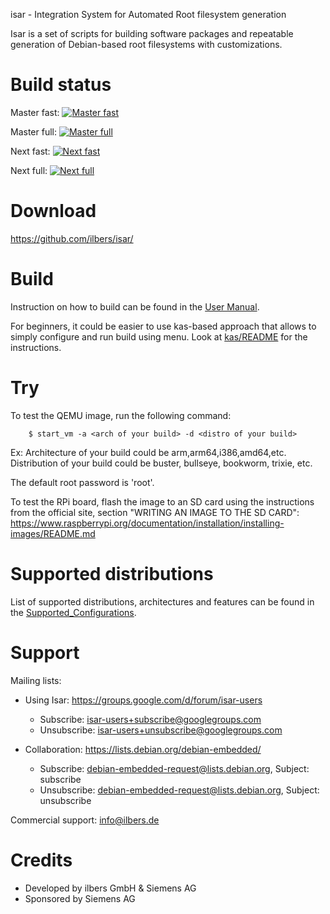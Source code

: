 isar - Integration System for Automated Root filesystem generation

Isar is a set of scripts for building software packages and repeatable
generation of Debian-based root filesystems with customizations.

# Build status

Master fast: [![Master fast](http://178.124.208.44:8085/buildStatus/icon?job=master_fast)](tree/master)

Master full: [![Master full](http://178.124.208.44:8085/buildStatus/icon?job=master_full)](tree/master)

Next fast: [![Next fast](http://178.124.208.44:8085/buildStatus/icon?job=next_fast)](tree/next)

Next full: [![Next full](http://178.124.208.44:8085/buildStatus/icon?job=next_full)](tree/next)

# Download

https://github.com/ilbers/isar/

# Build

Instruction on how to build can be found in the [User Manual](doc/user_manual.md).

For beginners, it could be easier to use kas-based approach that allows to
simply configure and run build using menu. Look at [kas/README](kas/README.md)
for the instructions.

# Try

To test the QEMU image, run the following command:

        $ start_vm -a <arch of your build> -d <distro of your build>

Ex: Architecture of your build could be arm,arm64,i386,amd64,etc.
    Distribution of your build could be buster, bullseye, bookworm, trixie, etc.

The default root password is 'root'.

To test the RPi board, flash the image to an SD card using the instructions from the official site,
section "WRITING AN IMAGE TO THE SD CARD":
 https://www.raspberrypi.org/documentation/installation/installing-images/README.md

# Supported distributions

List of supported distributions, architectures and features can be found in the [Supported_Configurations](Supported_Configurations.md).

# Support

Mailing lists:

* Using Isar: https://groups.google.com/d/forum/isar-users
  * Subscribe: isar-users+subscribe@googlegroups.com
  * Unsubscribe: isar-users+unsubscribe@googlegroups.com

* Collaboration: https://lists.debian.org/debian-embedded/
  * Subscribe: debian-embedded-request@lists.debian.org, Subject: subscribe
  * Unsubscribe: debian-embedded-request@lists.debian.org, Subject: unsubscribe

Commercial support: info@ilbers.de

# Credits

* Developed by ilbers GmbH & Siemens AG
* Sponsored by Siemens AG
